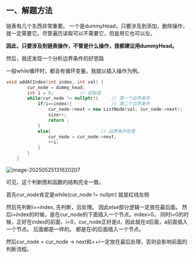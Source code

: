 ## 一、解题方法

链表有几个东西非常重要。 一个是dummyHead，只要涉及到添加，删除操作，就一定需要它。尽管遍历读取可以不需要它，但是用它也可以左。

**因此，只要涉及到链表操作，不管是什么操作，我都建议用dummyHead。**

然后，我还发现一个分析边界条件的好思路

一般while循环时，都会有循环变量。我就以插入操作为例。

```Cpp
void addAtIndex(int index, int val) {
        cur_node = dummy_head;
        int i = 0;			// 初始值
        while(cur_node != nullptr){		// 第一个边界条件
            if(i==index){				// 第二个边界条件
                cur_node->next = new ListNode(val, cur_node->next);
                size++;
                return ;
            }
            else{					// 边界条件处理
                cur_node = cur_node->next;
                ++i;
            }
        }
    }
```

![image-20250525131620207](Image/image-20250525131620207.png)

可见，这个判断图和函数的结构完全一致。

首先cur_node肯定是while(cur_node != nullptr)  就是红线左侧

然后先判断i\=\=index, 先判断，后处理。 因此else部分逻辑一定放在最后面。 然后i\=index的时候，是在cur_node的下面插入一个节点。index=0， 同时i=0的时候，正好在index的前面，i=0，cur_node正好是d，因此就在d后面，a前面插入一个节点。 后面都是一样的。 都是在i的后面插入一个节点。

然后cur_node = cur_node -> next和++i一定放在最后处理，否则会影响前面的判断流程。

